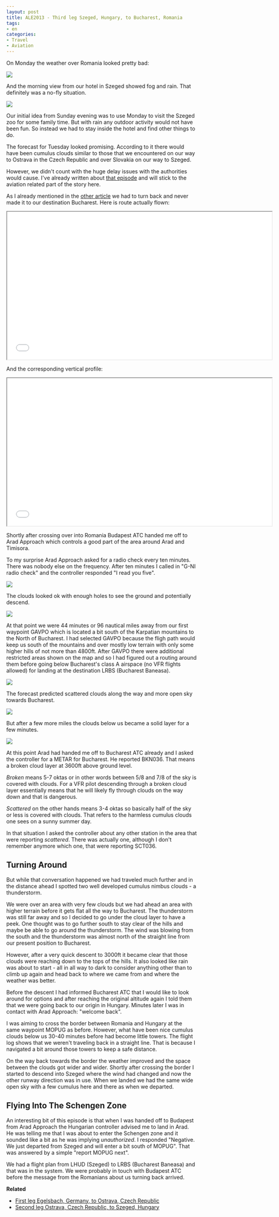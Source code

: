 ```yaml
---
layout: post
title: ALE2013 - Third leg Szeged, Hungary, to Bucharest, Romania
tags:
- en
categories:
- Travel
- Aviation
---
```

On Monday the weather over Romania looked pretty bad:

<a target="_blank" href="/img/posts/aviation-2013-08/LHUD-nofly-1.jpg"><img src="/img/posts/aviation-2013-08/LHUD-nofly-small-1.jpg"/></a>

And the morning view from our hotel in Szeged showed fog and rain. That definitely was a no-fly situation.

<a target="_blank" href="/img/posts/aviation-2013-08/LHUD-nofly-2.jpg"><img src="/img/posts/aviation-2013-08/LHUD-nofly-small-2.jpg"/></a>

Our initial idea from Sunday evening was to use Monday to visit the Szeged zoo for some family time. But with rain any outdoor activity would not have been fun. So instead we had to stay inside the hotel and find other things to do.

The forecast for Tuesday looked promising. According to it there would have been cumulus clouds similar to those that we encountered on our way to Ostrava in the Czech Republic and over Slovakia on our way to Szeged.

However, we didn't count with the huge delay issues with the authorities would cause. I've already written about [that episode](/2013/09/01/ALE2013-Real-Options.html) and will stick to the aviation related part of the story here.

As I already mentioned in the [other article](/2013/09/01/ALE2013-Real-Options.html) we had to turn back and never made it to our destination Bucharest. Here is route actually flown:

<iframe width="700" height="390" src="/img/posts/aviation-2013-08/LHUD-LRBS-LHUD-route.png"></iframe>

And the corresponding vertical profile:

<iframe width="700" height="390" src="/img/posts/aviation-2013-08/LHUD-LRBS-LHUD-vertical-profile.png"></iframe>

Shortly after crossing over into Romania Budapest ATC handed me off to Arad Approach which controls a good part of the area around Arad and Timisora.

To my surprise Arad Approach asked for a radio check every ten minutes. There was nobody else on the frequency. After ten minutes I called in "G-NI radio check" and the controller responded "I read you five".

<a target="_blank" href="/img/posts/aviation-2013-08/LHUD-LRBS-5.jpg"><img src="/img/posts/aviation-2013-08/LHUD-LRBS-small-5.jpg"/></a>

The clouds looked ok with enough holes to see the ground and potentially descend.

<a target="_blank" href="/img/posts/aviation-2013-08/LHUD-LRBS-3.jpg"><img src="/img/posts/aviation-2013-08/LHUD-LRBS-small-3.jpg"/></a>

At that point we were 44 minutes or 96 nautical miles away from our first waypoint GAVPO which is located a bit south of the Karpatian mountains to the North of Bucharest. I had selected GAVPO because the fligh path would keep us south of the mountains and over mostly low terrain with only some higher hills of not more than 4800ft. After GAVPO there were additional restricted areas shown on the map and so I had figured out a routing around them before going below Bucharest's class A airspace (no VFR flights allowed) for landing at the destination LRBS (Bucharest Baneasa).

<a target="_blank" href="/img/posts/aviation-2013-08/LHUD-LRBS-1.jpg"><img src="/img/posts/aviation-2013-08/LHUD-LRBS-small-1.jpg"/></a>

The forecast predicted scattered clouds along the way and more open sky towards Bucharest.

<a target="_blank" href="/img/posts/aviation-2013-08/LHUD-LRBS-4.jpg"><img src="/img/posts/aviation-2013-08/LHUD-LRBS-small-4.jpg"/></a>

But after a few more miles the clouds below us became a solid layer for a few minutes.

<a target="_blank" href="/img/posts/aviation-2013-08/LHUD-LRBS-2.jpg"><img src="/img/posts/aviation-2013-08/LHUD-LRBS-small-2.jpg"/></a>

At this point Arad had handed me off to Bucharest ATC already and I asked the controller for a METAR for Bucharest. He reported BKN036. That means a broken cloud layer at 3600ft above ground level. 

_Broken_ means 5-7 oktas or in other words between 5/8 and 7/8 of the sky is covered with clouds. For a VFR pilot descending through a broken cloud layer essentially means that he will likely fly through clouds on the way down and that is dangerous.

_Scattered_ on the other hands means 3-4 oktas so basically half of the sky or less is covered with clouds. That refers to the harmless cumulus clouds one sees on a sunny summer day.

In that situation I asked the controller about any other station in the area that were reporting _scattered_. There was actually one, although I don't remember anymore which one, that were reporting SCT036.

## Turning Around

But while that conversation happened we had traveled much further and in the distance ahead I spotted two well developed cumulus nimbus clouds - a thunderstorm.

We were over an area with very few clouds but we had ahead an area with higher terrain before it gets flat all the way to Bucharest. The thunderstorm was still far away and so I decided to go under the cloud layer to have a peek. One thought was to go further south to stay clear of the hills and maybe be able to go around the thunderstorm. The wind was blowing from the south and the thunderstorm was almost north of the straight line from our present position to Bucharest.

However, after a very quick descent to 3000ft it became clear that those clouds were reaching down to the tops of the hills. It also looked like rain was about to start - all in all way to dark to consider anything other than to climb up again and head back to where we came from and where the weather was better.

Before the descent I had informed Bucharest ATC that I would like to look around for options and after reaching the original altitude again I told them that we were going back to our origin in Hungary. Minutes later I was in contact with Arad Approach: "welcome back".

I was aiming to cross the border between Romania and Hungary at the same waypoint MOPUG as before. However, what have been nice cumulus clouds below us 30-40 minutes before had become little towers. The flight log shows that we weren't traveling back in a straight line. That is because I navigated a bit around those towers to keep a safe distance.

On the way back towards the border the weather improved and the space between the clouds got wider and wider. Shortly after crossing the border I started to descend into Szeged where the wind had changed and now the other runway direction was in use. When we landed we had the same wide open sky with a few cumulus here and there as when we departed.

## Flying Into The Schengen Zone

An interesting bit of this episode is that when I was handed off to Budapest from Arad Approach the Hungarian controller advised me to land in Arad. He was telling me that I was about to enter the Schengen zone and it sounded like a bit as he was implying _unauthorized_. I responded "Negative. We just departed from Szeged and will enter a bit south of MOPUG". That was answered by a simple "report MOPUG next".

We had a flight plan from LHUD (Szeged) to LRBS (Bucharest Baneasa) and that was in the system. We were probably in touch with Budapest ATC before the message from the Romanians about us turning back arrived.


__Related__

* [First leg Egelsbach, Germany, to Ostrava, Czech Republic](/2013/09/01/ALE2013-Ostrava.html)
* [Second leg Ostrava, Czech Republic, to Szeged, Hungary](/2013/09/02/ALE2013-Ostrava-Szeged.html)
